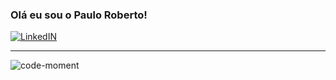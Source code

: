 ### Olá eu sou o Paulo Roberto! 


[![LinkedIN](https://img.shields.io/badge/LinkedIn-0077B5?style=for-the-badge&logo=linkedin&logoColor=white)](https://www.linkedin.com/in/pcastroneto/)

---
![code-moment](https://github.com/user-attachments/assets/e570f94b-817a-433f-bb0d-362fa8d96f2c)
